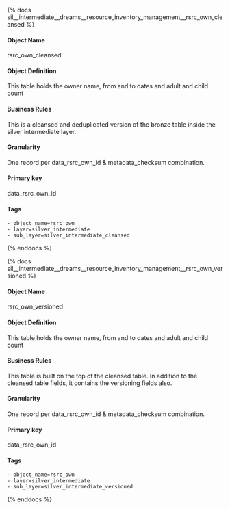 {% docs sil__intermediate__dreams__resource_inventory_management__rsrc_own_cleansed %}

#### Object Name
rsrc_own_cleansed

#### Object Definition
This table holds the owner name, from and to dates and adult and child count

#### Business Rules
This is a cleansed and deduplicated version of the bronze table inside the silver intermediate layer.

#### Granularity
One record per data_rsrc_own_id & metadata_checksum combination.

#### Primary key
data_rsrc_own_id

#### Tags
    - object_name=rsrc_own
    - layer=silver_intermediate
    - sub_layer=silver_intermediate_cleansed

{% enddocs %}

{% docs sil__intermediate__dreams__resource_inventory_management__rsrc_own_versioned %}

#### Object Name
rsrc_own_versioned

#### Object Definition
This table holds the owner name, from and to dates and adult and child count

#### Business Rules
This table is built on the top of the cleansed table. In addition to the cleansed table fields, it contains the versioning fields also.

#### Granularity
One record per data_rsrc_own_id & metadata_checksum combination.

#### Primary key
data_rsrc_own_id

#### Tags
    - object_name=rsrc_own
    - layer=silver_intermediate
    - sub_layer=silver_intermediate_versioned

{% enddocs %}